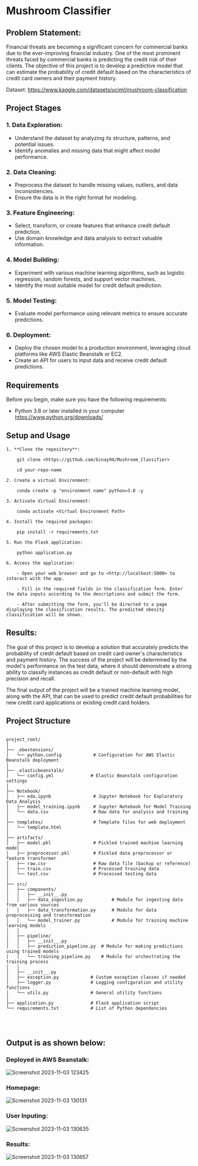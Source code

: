 # Mushroom Classifier

## Problem Statement:
Financial threats are becoming a significant concern for commercial banks due to the ever-improving financial industry. One of the 
most prominent threats faced by commercial banks is predicting the credit risk of their clients. The objective of this project is to
develop a predictive model that can estimate the probability of credit default based on the characteristics of credit card owners and 
their payment history.

Dataset: <https://www.kaggle.com/datasets/uciml/mushroom-classification>

## Project Stages

### 1. Data Exploration:
  - Understand the dataset by analyzing its structure, patterns, and potential issues.
  - Identify anomalies and missing data that might affect model performance.

### 2. Data Cleaning:
  - Preprocess the dataset to handle missing values, outliers, and data inconsistencies.
  - Ensure the data is in the right format for modeling.

### 3. Feature Engineering:
  - Select, transform, or create features that enhance credit default prediction.
  - Use domain knowledge and data analysis to extract valuable information.

### 4. Model Building:
  - Experiment with various machine learning algorithms, such as logistic regression, random forests, and support vector machines.
  - Identify the most suitable model for credit default prediction.

### 5. Model Testing:
  - Evaluate model performance using relevant metrics to ensure accurate predictions.

### 6. Deployment:
  - Deploy the chosen model to a production environment, leveraging cloud platforms like AWS Elastic Beanstalk or EC2.
  - Create an API for users to input data and receive credit default predictions.

## Requirements

Before you begin, make sure you have the following requirements:

- Python 3.8 or later installed in your computer <https://www.python.org/downloads/>

## Setup and Usage

    1. **Clone the repository**:

        git clone <https://github.com/binay94/Mushroom_Classifier>

        cd your-repo-name

    2. Create a virtual Environment:

        conda create -p "environment name" python=3.8 -y

    3. Activate Virtual Environment:

        conda activate <Virtual Environment Path>

    4. Install the required packages:

        pip install -r requirements.txt

    5. Run the Flask application:

        python application.py

    6. Access the application:

        - Open your web browser and go to <http://localhost:5000> to interact with the app.

        - Fill in the required fields in the classification form. Enter the data inputs according to the descriptions and submit the form.

        - After submitting the form, you'll be directed to a page displaying the classification results. The predicted obesity classification will be shown.

## Results:
The goal of this project is to develop a solution that accurately predicts the probability of credit default based on credit card owner's
characteristics and payment history. The success of the project will be determined by the model's performance on the test data, where it
should demonstrate a strong ability to classify instances as credit default or non-default with high precision and recall.

The final output of the project will be a trained machine learning model, along with the API, that can be used to predict credit default
probabilities for new credit card applications or existing credit card holders.

## Project Structure

<pre>
<code>
project_root/
│
├── .ebextensions/
│   └── python.config            # Configuration for AWS Elastic Beanstalk deployment
│
├── .elasticbeanstalk/
│   └── config.yml              # Elastic Beanstalk configuration settings
│
├── Notebook/
│   ├── eda.ipynb                # Jupyter Notebook for Exploratory Data Analysis
│   ├── model_training.ipynb     # Jupyter Notebook for Model Training
│   └── data.csv                 # Raw data for analysis and training
│
├── templates/                   # Template files for web deployment 
│   └── template.html 
│
├── artifacts/
│   ├── model.pkl                # Pickled trained machine learning model
│   ├── preprocessor.pkl         # Pickled data preprocessor or feature transformer
│   ├── raw.csv                  # Raw data file (backup or reference)
│   ├── train.csv                # Processed training data
│   └── test.csv                 # Processed testing data 
│
├── src/
│   ├── components/
│   │   ├── __init__.py
│   │   ├── data_ingestion.py           # Module for ingesting data from various sources
│   │   ├── data_transformation.py      # Module for data preprocessing and transformation
│   │   └── model_trainer.py            # Module for training machine learning models
│   │
│   ├── pipeline/
│   │   ├── __init__.py
│   │   ├── prediction_pipeline.py  # Module for making predictions using trained models
│   │   └── training_pipeline.py    # Module for orchestrating the training process
│   │
│   ├── __init__.py
│   ├── exception.py            # Custom exception classes if needed
│   ├── logger.py               # Logging configuration and utility functions
│   └── utils.py                # General utility functions
│
├── application.py              # Flask application script
└── requirements.txt            # List of Python dependencies


</code>
</pre>


## Output is as shown below:
### Deployed in AWS Beanstalk:
![Screenshot 2023-11-03 123425](https://github.com/binay94/Defaulter_creditcard/assets/116953493/1266caef-d2fa-43a9-a055-3e6d4d53a80a)

### Homepage:
![Screenshot 2023-11-03 130131](https://github.com/binay94/Defaulter_creditcard/assets/116953493/b03f8300-e24c-47db-94eb-4f3a110329ac)

### User Inputing:
![Screenshot 2023-11-03 130635](https://github.com/binay94/Defaulter_creditcard/assets/116953493/3eee39a8-1781-4d23-8b13-1165bb106e14)

### Results:
![Screenshot 2023-11-03 130657](https://github.com/binay94/Defaulter_creditcard/assets/116953493/1fdcca19-77c1-4a5e-80b7-dc45c34fe758)

